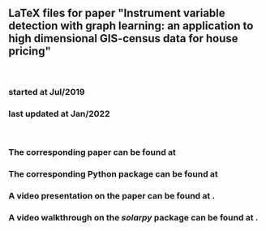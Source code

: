 ## LaTeX files for paper "Instrument variable detection with graph learning: an application to high dimensional GIS-census data for house pricing"

<br>

### started at      Jul/2019
### last updated at Jan/2022

<br>

### The corresponding paper can be found at

### The corresponding Python package can be found at 

### A video presentation on the paper can be found at .
### A video walkthrough on the *solarpy* package can be found at .
